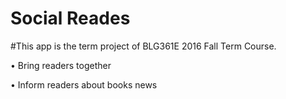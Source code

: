 # Social Reades

#This app is the term project of BLG361E 2016 Fall Term Course.

• Bring readers together

• Inform readers about books news
